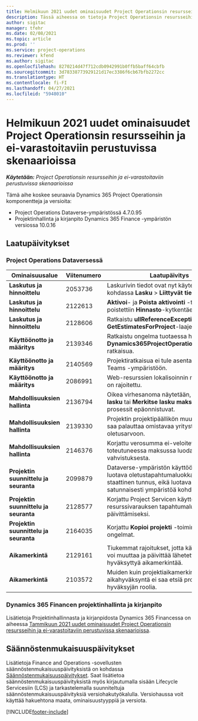 ```yaml
---
title: Helmikuun 2021 uudet ominaisuudet Project Operationsin resursseihin ja ei-varastoitaviin perustuvissa skenaarioissa
description: Tässä aiheessa on tietoja Project Operationsin resursseihin/ei-varastoitaviin perustuvien skenaarioiden helmikuun 2021 version päivityksessä olevista laatupäivityksistä.
author: sigitac
manager: tfehr
ms.date: 02/08/2021
ms.topic: article
ms.prod: ''
ms.service: project-operations
ms.reviewer: kfend
ms.author: sigitac
ms.openlocfilehash: 8270214d47f712cdb0942991b0ffb5baff64cbfb
ms.sourcegitcommit: 3d78338773929121d17ec3386f6cb67bfb2272cc
ms.translationtype: HT
ms.contentlocale: fi-FI
ms.lasthandoff: 04/27/2021
ms.locfileid: "5948010"
---
```

# <a name="whats-new-february-2021---project-operations-for-resourcenon-stocked-based-scenarios"></a>Helmikuun 2021 uudet ominaisuudet Project Operationsin resursseihin ja ei-varastoitaviin perustuvissa skenaarioissa

_**Käytetään:** Project Operationsin resursseihin ja ei-varastoitaviin perustuvissa skenaarioissa_

Tämä aihe koskee seuraavia Dynamics 365 Project Operationsin komponentteja ja versioita:

- Project Operations Dataverse-ympäristössä 4.7.0.95
- Projektinhallinta ja kirjanpito Dynamics 365 Finance -ympäristön versiossa 10.0.16 

## <a name="quality-updates"></a>Laatupäivitykset

### <a name="project-operations-on-dataverse"></a>Project Operations Dataversessä

| **Ominaisuusalue** | **Viitenumero** | **Laatupäivitys** |
| --- | --- | --- |
| **Laskutus ja hinnoittelu** | 2053736 | Laskurivin tiedot ovat nyt käytettävissä kohdassa **Lasku** > **Liittyvät tiedot**. |
| **Laskutus ja hinnoittelu** | 2122613 | **Aktivoi**- ja **Poista aktivointi** -toiminnot poistettiin **Hinnasto**-kytkentäentiteeteistä. |
| **Laskutus ja hinnoittelu** | 2128606 | Ratkaistu **ullReferenceException**-ongelma **GetEstimatesForProject**-laajennuksessa. |
| **Käyttöönotto ja määritys** | 2139346 | Ratkaistu ongelma tuotaessa hallitsematonta **Dynamics365ProjectOperationsDualWrite**-ratkaisua. |
| **Käyttöönotto ja määritys** | 2140569 | Projektiratkaisua ei tule asentaa Dataverse Teams -ympäristöön. |
| **Käyttöönotto ja määritys** | 2086991 | Web-resurssien lokalisoinnin mukauttamista on rajoitettu. |
| **Mahdollisuuksien hallinta** | 2136794 | Oikea virhesanoma näytetään, kun **Vahvista lasku** tai **Merkitse lasku maksetuksi** -prosessit epäonnistuvat. |
| **Mahdollisuuksien hallinta** | 2139330 | Projektin projektipäällikön muuttaminen ei saa palauttaa omistavaa yritystä oletusarvoon. |
| **Mahdollisuuksien hallinta** | 2146376 | Korjattu verosumma ei-veloitettavassa toteutuneessa maksussa luodaan laskun vahvistuksesta. |
| **Projektin suunnittelu ja seuranta** | 2099879 | Dataverse-ympäristön käyttöönoton on luotava oletustapahtumaluokka, jolla on staattinen tunnus, eikä luotava tunnusta satunnaisesti ympäristöä kohden. |
| **Projektin suunnittelu ja seuranta** | 2128577 | Korjattu Project Servicen käyttöoikeudet resurssivarauksen tapahtumaluokan päivittämiseksi. |
| **Projektin suunnittelu ja seuranta** | 2164035 | Korjattu **Kopioi projekti** -toimintoon liittyvät ongelmat. |
| **Aikamerkintä** | 2129161 | Tiukemmat rajoitukset, jotta käyttäjät eivät voi muuttaa ja päivittää lähetettyä tai hyväksyttyä aikamerkintää. |
| **Aikamerkintä** | 2103572 | Muiden kuin projektiaikamerkintöjen aikahyväksyntä ei saa etsiä projektin hyväksyjän roolia. |

### <a name="project-management-and-accounting-in-dynamics-365-finance"></a>Dynamics 365 Financen projektinhallinta ja kirjanpito 

Lisätietoja Projektinhallinnasta ja kirjanpidosta Dynamics 365 Financessa on aiheessa [Tammikuun 2021 uudet ominaisuudet Project Operationsin resursseihin ja ei-varastoitaviin perustuvissa skenaarioissa](whats-new-jan-2021-resource-based.md).


## <a name="regulatory-updates"></a>Säännöstenmukaisuuspäivitykset

Lisätietoja Finance and Operations -sovellusten säännöstenmukaisuuspäivityksistä on kohdassa [Säännöstenmukaisuuspäivitykset](/dynamics365/finance/localizations/regulatory-updates). Saat lisätietoa säännöstenmukaisuuspäivityksistä myös kirjautumalla sisään Lifecycle Servicesiin (LCS) ja tarkastelemalla suunniteltuja säännöstenmukaisuuspäivityksiä versiohakutyökalulla. Versiohaussa voit käyttää hakuehtona maata, ominaisuustyyppiä ja versiota.


[!INCLUDE[footer-include](../includes/footer-banner.md)]